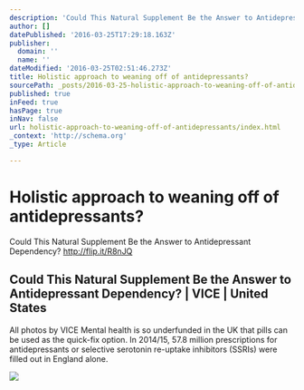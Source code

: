 ```yaml
---
description: 'Could This Natural Supplement Be the Answer to Antidepressant Dependency? http://flip.it/R8nJQ'
author: []
datePublished: '2016-03-25T17:29:18.163Z'
publisher:
  domain: ''
  name: ''
dateModified: '2016-03-25T02:51:46.273Z'
title: Holistic approach to weaning off of antidepressants?
sourcePath: _posts/2016-03-25-holistic-approach-to-weaning-off-of-antidepressants.md
published: true
inFeed: true
hasPage: true
inNav: false
url: holistic-approach-to-weaning-off-of-antidepressants/index.html
_context: 'http://schema.org'
_type: Article

---
```

# Holistic approach to weaning off of antidepressants?

Could This Natural Supplement Be the Answer to Antidepressant Dependency? http://flip.it/R8nJQ

<article style=""><h1>Could This Natural Supplement Be the Answer to Antidepressant Dependency? | VICE | United States</h1><p>All photos by VICE Mental health is so underfunded in the UK that pills can be used as the quick-fix option. In 2014/15, 57.8 million prescriptions for antidepressants or selective serotonin re-uptake inhibitors (SSRIs) were filled out in England alone.</p><img src="https://vice-images.vice.com/images/articles/meta/2016/03/08/could-5-htp-be-the-answer-to-our-antidepressant-dependency-1457437070.jpg?resize=*:*&amp;output-quality=75" /></article>